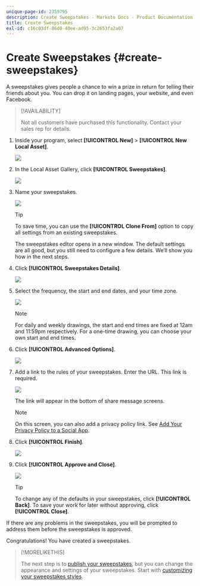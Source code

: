 ```yaml
---
unique-page-id: 2359795
description: Create Sweepstakes - Marketo Docs - Product Documentation
title: Create Sweepstakes
exl-id: c16c03df-86d0-40ee-ad95-3c2653fa2a07
---
```

# Create Sweepstakes {#create-sweepstakes}

A sweepstakes gives people a chance to win a prize in return for telling their friends about you. You can drop it on landing pages, your website, and even Facebook.

>[!AVAILABILITY]
>
>Not all customers have purchased this functionality. Contact your sales rep for details.

1. Inside your program, select **[!UICONTROL New]** > **[!UICONTROL New Local Asset]**.

   ![](assets/image2014-9-25-17-3a29-3a20.png)

1. In the Local Asset Gallery, click **[!UICONTROL Sweepstakes]**.

   ![](assets/image2014-9-25-17-3a29-3a31.png)

1. Name your sweepstakes.

   ![](assets/image2014-9-25-17-3a29-3a50.png)

   >[!TIP]
   >
   >To save time, you can use the **[!UICONTROL Clone From]** option to copy all settings from an existing sweepstakes.

   The sweepstakes editor opens in a new window. The default settings are all good, but you still need to configure a few details. We’ll show you how in the next steps.

1. Click **[!UICONTROL Sweepstakes Details]**.

   ![](assets/image2014-9-25-17-3a32-3a37.png)

1. Select the frequency, the start and end dates, and your time zone.

   ![](assets/image2014-9-25-17-3a32-3a43.png)

   >[!NOTE]
   >
   >For daily and weekly drawings, the start and end times are fixed at 12am and 11:59pm respectively. For a one-time drawing, you can choose your own start and end times.

1. Click **[!UICONTROL Advanced Options]**.

   ![](assets/image2014-9-25-17-3a33-3a19.png)

1. Add a link to the rules of your sweepstakes. Enter the URL. This link is required.

   ![](assets/image2014-9-25-17-3a33-3a30.png)

   The link will appear in the bottom of share message screens.

   >[!NOTE]
   >
   >On this screen, you can also add a privacy policy link. See [Add Your Privacy Policy to a Social App](/help/marketo/product-docs/demand-generation/social/social-functions/add-your-privacy-policy-to-a-social-app.md).

1. Click **[!UICONTROL Finish]**.

   ![](assets/image2014-9-25-17-3a34-3a2.png)

1. Click **[!UICONTROL Approve and Close]**.

   ![](assets/image2014-9-25-17-3a34-3a15.png)

   >[!TIP]
   >
   >To change any of the defaults in your sweepstakes, click **[!UICONTROL Back]**. To save your work for later without approving, click **[!UICONTROL Close]**.

If there are any problems in the sweepstakes, you will be prompted to address them before the sweepstakes is approved.

Congratulations! You have created a sweepstakes.

>[!MORELIKETHIS]
>
>The next step is to [publish your sweepstakes](/help/marketo/product-docs/demand-generation/social/sweepstakes/publish-a-sweepstakes.md), but you can change the appearance and settings of your sweepstakes. Start with [customizing your sweepstakes styles](/help/marketo/product-docs/demand-generation/social/sweepstakes/customize-sweepstakes-styles.md).
